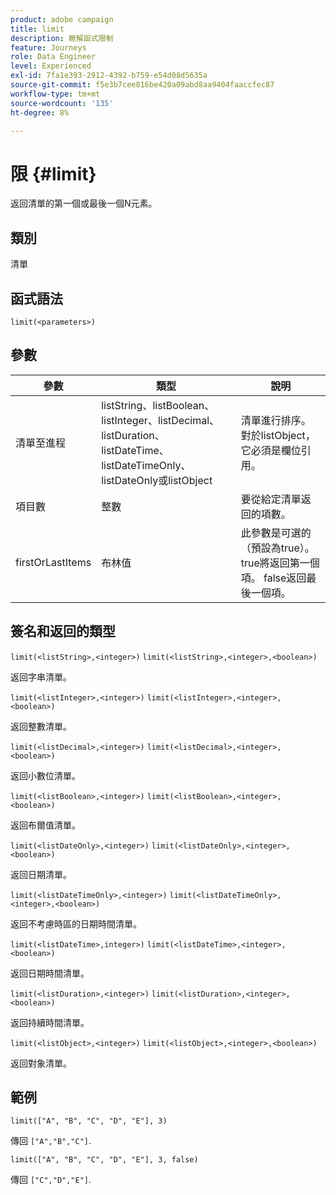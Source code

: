 ```yaml
---
product: adobe campaign
title: limit
description: 瞭解函式限制
feature: Journeys
role: Data Engineer
level: Experienced
exl-id: 7fa1e393-2912-4392-b759-e54d08d5635a
source-git-commit: f5e3b7cee816be420a09abd8aa9404faaccfec87
workflow-type: tm+mt
source-wordcount: '135'
ht-degree: 8%

---
```


# 限 {#limit}

返回清單的第一個或最後一個N元素。

## 類別

清單

## 函式語法

`limit(<parameters>)`

## 參數

| 參數 | 類型 | 說明 |
|-----------|------------------|------------------|
| 清單至進程 | listString、listBoolean、listInteger、listDecimal、listDuration、listDateTime、listDateTimeOnly、listDateOnly或listObject | 清單進行排序。 對於listObject，它必須是欄位引用。 |
| 項目數 | 整數 | 要從給定清單返回的項數。 |
| firstOrLastItems | 布林值 | 此參數是可選的（預設為true）。 true將返回第一個項。 false返回最後一個項。 |

## 簽名和返回的類型

`limit(<listString>,<integer>)`
`limit(<listString>,<integer>,<boolean>)`

返回字串清單。

`limit(<listInteger>,<integer>)`
`limit(<listInteger>,<integer>,<boolean>)`

返回整數清單。

`limit(<listDecimal>,<integer>)`
`limit(<listDecimal>,<integer>,<boolean>)`

返回小數位清單。

`limit(<listBoolean>,<integer>)`
`limit(<listBoolean>,<integer>,<boolean>)`

返回布爾值清單。

`limit(<listDateOnly>,<integer>)`
`limit(<listDateOnly>,<integer>,<boolean>)`

返回日期清單。

`limit(<listDateTimeOnly>,<integer>)`
`limit(<listDateTimeOnly>,<integer>,<boolean>)`

返回不考慮時區的日期時間清單。

`limit(<listDateTime>,integer>)`
`limit(<listDateTime>,<integer>,<boolean>)`

返回日期時間清單。

`limit(<listDuration>,<integer>)`
`limit(<listDuration>,<integer>,<boolean>)`

返回持續時間清單。

`limit(<listObject>,<integer>)`
`limit(<listObject>,<integer>,<boolean>)`

返回對象清單。

## 範例

`limit(["A", "B", "C", "D", "E"], 3)`

傳回 `["A","B","C"]`.

`limit(["A", "B", "C", "D", "E"], 3, false)`

傳回 `["C","D","E"]`.
